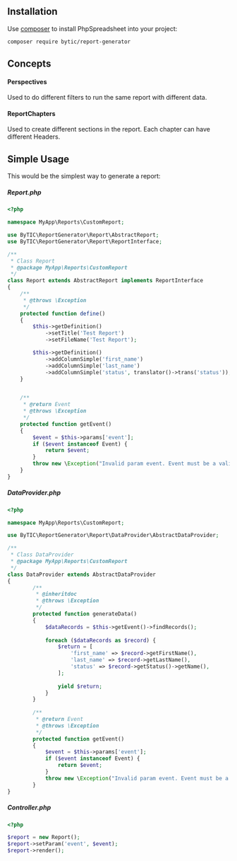 ## Installation

Use [composer](https://getcomposer.org) to install PhpSpreadsheet into your project:

```sh
composer require bytic/report-generator
```

## Concepts

#### Perspectives

Used to do different filters to run the same report with different data.

#### ReportChapters

Used to create different sections in the report.
Each chapter can have different Headers.

## Simple Usage

This would be the simplest way to generate a report:

##### Report.php
```php
<?php

namespace MyApp\Reports\CustomReport;

use ByTIC\ReportGenerator\Report\AbstractReport;
use ByTIC\ReportGenerator\Report\ReportInterface;

/**
 * Class Report
 * @package MyApp\Reports\CustomReport
 */
class Report extends AbstractReport implements ReportInterface
{
    /**
     * @throws \Exception
     */
    protected function define()
    {
        $this->getDefinition()
            ->setTitle('Test Report')
            ->setFileName('Test Report');

        $this->getDefinition()
            ->addColumnSimple('first_name')
            ->addColumnSimple('last_name')
            ->addColumnSimple('status', translator()->trans('status'));
    }


    /**
     * @return Event
     * @throws \Exception
     */
    protected function getEvent()
    {
        $event = $this->params['event'];
        if ($event instanceof Event) {
            return $event;
        }
        throw new \Exception("Invalid param event. Event must be a valid Event model");
    }
}
```

##### DataProvider.php
```php
<?php

namespace MyApp\Reports\CustomReport;

use ByTIC\ReportGenerator\Report\DataProvider\AbstractDataProvider;

/**
 * Class DataProvider
 * @package MyApp\Reports\CustomReport
 */
class DataProvider extends AbstractDataProvider
{
        /**
         * @inheritdoc
         * @throws \Exception
         */
        protected function generateData()
        {
            $dataRecords = $this->getEvent()->findRecords();
    
            foreach ($dataRecords as $record) {
                $return = [
                    'first_name' => $record->getFirstName(),
                    'last_name' => $record->getLastName(),
                    'status' => $record->getStatus()->getName(),
                ];
    
                yield $return;
            }
        }
    
        /**
         * @return Event
         * @throws \Exception
         */
        protected function getEvent()
        {
            $event = $this->params['event'];
            if ($event instanceof Event) {
                return $event;
            }
            throw new \Exception("Invalid param event. Event must be a valid Event model");
        }
}
```

##### Controller.php
```php
<?php

$report = new Report();
$report->setParam('event', $event);
$report->render();
```